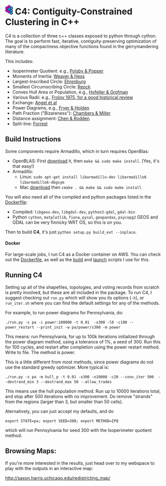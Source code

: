 # <img src="img/c4_logo.png" width=25px> C4: Contiguity-Constrained Clustering in C++

C4 is a collection of three c++ classes exposed to python through cython.
The goal is to perform fast, iterative, contiguity-preserving optimization
  of many of the compactness objective functions found in the gerrymandering literature.

This includes:
* Isoperimeter Quotient: e.g., [Polsby & Popper](https://digitalcommons.law.yale.edu/ylpr/vol9/iss2/6)
* Moments of Inertia: [Weaver & Hess](10.2307/794769)
* Largest-Inscribed Circle: [Ehrenburg](https://babel.hathitrust.org/cgi/pt?id=mdp.39015076673584;view=1up;seq=41)
* Smallest Circumscribing Circle: [Reock](10.2307/2109043)
* Convex Hull Area or Population, e.g., [Hofeller & Grofman](http://www.socsci.uci.edu/~bgrofman/B48-Comparing-the-Compactness.pdf)
* Various Radii: e.g., [Frolov 1975, for a good historical review](http://dx.doi.org/10.1080/00385417.1975.10640104)
* Exchange: [Angel et al](http://dx.doi.org/10.1111/j.1541-0064.2009.00304.x)
* Power Diagrams, e.g., [Fryer & Holden](http://dx.doi.org/10.1086/661511)
* Path Fraction ("Bizareness"): [Chambers & Miller](http://dx.doi.org/10.1561/100.00009022)
* Distance assignment: [Chen & Rodden](http://dx.doi.org/10.1561/100.00012033)
* Split-line: [Forrest](http://dx.doi.org/10.1177/000276426400800407)

## Build Instructions

Some components require Armadillo, which in turn requires OpenBlas:
* OpenBLAS: First [download](https://github.com/xianyi/OpenBLAS/zipball/master) it, then `make && sudo make install`.  (Yes, it's that easy!)
* Armadillo:
  * Linux: `sudo apt-get install libarmadillo-dev libarmadillo6 libarmadillo6-dbgsym`
  * Mac [download](http://arma.sourceforge.net/download.html) then `cmake . && make && sudo make install`
  
You will also need all of the compiled and python packages listed in the [Dockerfile](Dockerfile):
* Compiled: `libgeos-dev`, `libgdal-dev`, `python3-gdal`, `gdal-bin`
* Python `cython`, `matplotlib`, `fiona`, `pysal`, `geopandas`, `psycopg2`
GEOS and GDAL can be very finnicky WRT OS, so this is on you.
  
Then to build **C4**, it's just `python setup.py build_ext --inplace`.

#### Docker
For large-scale jobs, I run C4 as a Docker container on AWS.  You can check out the [Dockerfile](Dockerfile), as well as the [build](docker_build.sh) and [launch](aws_launch.sh) scripts I use for this.

## Running C4

Setting up all of the shapefiles, topologies, and voting records from scratch is pretty involved, but these are all included in the package.  To run C4, I suggest checking out `run.py` which will show you its options (`-h`), or `run_iter.sh` where you can find the default settings for any of the methods.

For example, to run power diagrams for Pennsylvania, do: 
```
./run.py -s pa -i power:100000 -t 0.01  -x300 -l0 -c100 --power_restart --print_init -w pa/power/s300 -m power
```
This means: run Pennsylvania, for up to 100k iterations initialized through the power diagram method, using a tolerance of 1%, a seed of 300.  Run this for 100 cycles, and restart after completion using the power restart method.  Write to file.  The method is power.

This is a little different from most methods, since power diagrams do not use the standard greedy optimizer.  More typical is:
```
./run.py -s pa -m hull_p -t 0.01 -x300 -n10000 -c20 --conv_iter 500  --destrand_min 3 --destrand_max 50 --allow_trades
```
This means use the hull population method.  Run up to 10000 iterations total, and stop after 500 iterations with no improvement.  Do remove "strands" from the regions (larger than 3, but smaller than 50 cells).

Aternatively, you can just accept my defaults, and do
```
export STATE=pa; export SEED=300; export METHOD=IPQ
```
which will run Pennsylvania for seed 300 with the Isoperimeter quotient method.

## Browsing Maps:

If you're more interested in the results, just head over to my webspace to play with the outputs in an interactive map:

http://saxon.harris.uchicago.edu/redistricting_map/

